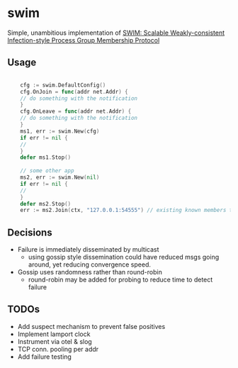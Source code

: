 # swim
Simple, unambitious implementation of [SWIM: Scalable Weakly-consistent Infection-style Process Group Membership Protocol](https://www.cs.cornell.edu/projects/Quicksilver/public_pdfs/SWIM.pdf)


## Usage

```go

    cfg := swim.DefaultConfig()
    cfg.OnJoin = func(addr net.Addr) {
    // do something with the notification
    }
    cfg.OnLeave = func(addr net.Addr) {
    // do something with the notification
    }
    ms1, err := swim.New(cfg)
    if err != nil {
    //
    }
    defer ms1.Stop()
    
    // some other app
    ms2, err := swim.New(nil) 
    if err != nil {
    //
    }
    defer ms2.Stop()
    err := ms2.Join(ctx, "127.0.0.1:54555") // existing known members to join the membership

```

## Decisions
- Failure is immediately disseminated by multicast
  - using gossip style dissemination could have reduced msgs going around, yet reducing convergence speed. 
- Gossip uses randomness rather than round-robin
  - round-robin may be added for probing to reduce time to detect failure 


## TODOs
- Add suspect mechanism to prevent false positives
- Implement lamport clock
- Instrument via otel & slog
- TCP conn. pooling per addr
- Add failure testing 
